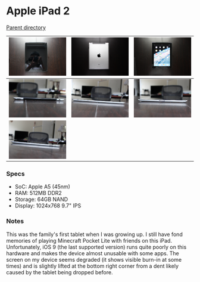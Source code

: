 # Apple iPad 2
[Parent directory](../index.md)

| ![image](IMG_6746.JPG) | ![image](IMG_6748.JPG) | ![image](IMG_6747.JPG)
|:---:|:---:|:---:|
| ![image](IMG_6741.JPG) | ![image](IMG_6742.JPG) | ![image](IMG_6743.JPG)
| ![image](IMG_6744.JPG)

### Specs

* SoC: Apple A5 (45nm)
* RAM: 512MB DDR2
* Storage: 64GB NAND
* Display: 1024x768 9.7" IPS

### Notes

This was the family's first tablet when I was growing up. I still have fond memories of playing Minecraft Pocket Lite with friends on this iPad. Unfortunately, iOS 9 (the last supported version) runs quite poorly on this hardware and makes the device almost unusable with some apps. The screen on my device seems degraded (it shows visible burn-in at some times) and is slightly lifted at the bottom right corner from a dent likely caused by the tablet being dropped before.
